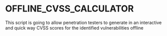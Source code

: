 # OFFLINE_CVSS_CALCULATOR
This script is going to allow penetration testers to generate in an interactive and quick way CVSS scores for the identified vulnerabilities offline
